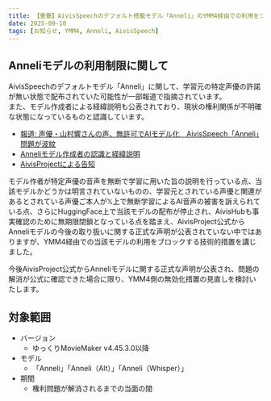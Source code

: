 ```yaml
---
title: 【重要】AivisSpeechのデフォルト搭載モデル「Anneli」のYMM4経由での利用をブロックしました
date: 2025-09-10
tags: [お知らせ, YMM4, Anneli, AivisSpeech]
---
```

## Anneliモデルの利用制限に関して
AivisSpeechのデフォルトモデル「Anneli」に関して、学習元の特定声優の許諾が無い状態で配布されていた可能性が一部報道で指摘されています。  
また、モデル作成者による経緯説明も公表されており、現状の権利関係が不明確な状態になっているものと認識しています。

- [報道: 声優・山村響さんの声、無許可でAIモデル化　AivisSpeech「Anneli」問題が波紋](https://ascii.jp/elem/000/004/318/4318182/)
- [Anneliモデル作成者の認識と経緯説明](https://huggingface.co/kaunista/style-bert-vits2-Anneli)
- [AivisProjectによる告知](https://x.com/aivis_project/status/1965066425464430816)

モデル作者が特定声優の音声を無断で学習に用いた旨の説明を行っている点、当該モデルかどうかは明言されていないものの、学習元とされている声優と関連があるとされている声優ご本人が𝕏上で無断学習によるAI音声の被害を訴えられている点、さらにHuggingFace上で当該モデルの配布が停止され、AivisHubも事実確認のために無期限閉鎖となっている点を踏まえ、AivisProject公式からAnneliモデルの今後の取り扱いに関する正式な声明が公表されていない中ではありますが、YMM4経由での当該モデルの利用をブロックする技術的措置を講じました。

今後AivisProject公式からAnneliモデルに関する正式な声明が公表され、問題の解消が公式に確認できた場合に限り、YMM4側の無効化措置の見直しを検討いたします。

## 対象範囲
- バージョン
  - ゆっくりMovieMaker v4.45.3.0以降
- モデル
  - 「Anneli」「Anneli（Alt）」「Anneli（Whisper）」
- 期間
  - 権利問題が解消されるまでの当面の間